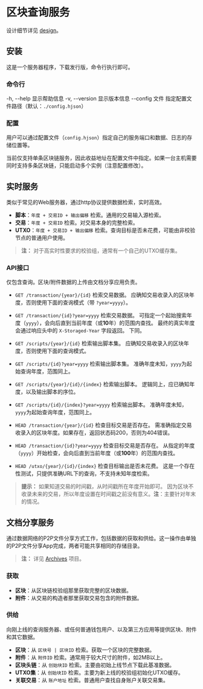 # 区块查询服务

设计细节详见 [design](docs/design.md)。


## 安装

这是一个服务器程序，下载发行版，命令行执行即可。


### 命令行

-h, --help      显示帮助信息
-v, --version   显示版本信息
--config 文件   指定配置文件路径（默认：`./config.hjson`）


### 配置

用户可以通过配置文件（`config.hjson`）指定自己的服务端口和数据、日志的存储位置等。

当前仅支持单条区块链服务，因此收益地址在配置文件中指定。如果一台主机需要同时支持多条区块链，只能启动多个实例（注意配置修改）。



## 实时服务

类似于常见的Web服务器，通过http协议提供数据检索，实时高效。

- **脚本**：`年度 + 交易ID + 输出偏移` 检索。通用的交易输入源检索。
- **交易**：`年度 + 交易ID` 检索。对交易本身的完整检索。
- **UTXO**：`年度 + 交易ID + 输出偏移` 检索。查询目标是否未花费，可能由非校验节点的普通用户使用。

> **注：**
> 对于高实时性要求的校验组，通常有一个自己的UTXO缓存集。


### API接口

仅包含查询。区块/附件数据的上传由文档分享应用负责。

- `GET /transaction/{year}/{id}`
  检索交易数据。
  应确知交易收录入的区块年度，否则使用下面的查询模式（带 `?year=yyyy`）。

- `GET /transaction/{id}?year=yyyy`
  检索交易数据。
  可指定一个起始搜索年度（`yyyy`），会向后直到当前年度（或**10**年）的范围内查找。
  最终的真实年度会通过响应头中的 `X-Storaged-Year` 字段返回。
  下同。

- `GET /scripts/{year}/{id}`
  检索输出脚本集。
  应确知交易收录入的区块年度，否则使用下面的查询模式。

- `GET /scripts/{id}?year=yyyy`
  检索输出脚本集。
  准确年度未知，`yyyy`为起始查询年度，范围同上。

- `GET /scripts/{year}/{id}/{index}`
  检索输出脚本。
  逻辑同上，应已确知年度，以及输出脚本的序位。

- `GET /scripts/{id}/{index}?year=yyyy`
  检索输出脚本。
  准确年度未知，`yyyy`为起始查询年度，范围同上。

- `HEAD /transaction/{year}/{id}`
  检查目标交易是否存在。
  需准确指定交易收录入的区块年度。如果存在，返回状态码200，否则为404错误。

- `HEAD /transaction/{id}?year=yyyy`
  检查目标交易是否存在。
  从指定的年度（`yyyy`）开始检查，会向后直到当前年度（或**100**年）的范围内查找。

- `HEAD /utxo/{year}/{id}/{index}`
  检查目标输出是否未花费。
  这是一个存在性测试，只提供准确URL下的查询，不支持未知年度检索。

> **提示：**
> 如果知道交易的时间戳，从时间戳所在年度开始即可。
> 因为区块不收录未来的交易，所以年度设置在时间戳之前没有意义。**注**：主要针对年末的情况。



## 文档分享服务

通过数据网络的P2P文件分享方式工作，包括数据的获取和供给。这一操作由单独的P2P文件分享App完成，两者可能共享相同的存储目录。

> **注：**
> 详见 [Archives](https://github.com/cxio/archives) 项目。


### 获取

- **区块**：从区块链校验组那里获取完整的区块数据。
- **附件**：从交易的构造者那里获取交易包含的附件数据。


### 供给

向刚上线的查询服务器、或任何普通钱包用户、以及第三方应用等提供区块、附件和其它数据。

- **区块**：从 `区块号 | 区块ID` 检索。获取一个区块的完整数据。
- **附件**：从 `附件ID` 检索。通常用于较大尺寸的附件，如2MB以上。
- **区块头链**：从 `创始块ID` 检索。主要由初始上线节点下载此基准数据。
- **UTXO集**：从 `创始块ID` 检索。主要为新上线的校验组初始化UTXO缓存。
- **关联交易**：从 `账户地址` 检索。普通用户查找自身账户关联交易集。
